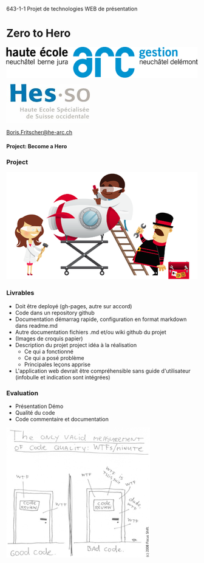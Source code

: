 643-1-1 Projet de technologies WEB de présentation
<!-- .element style="font-size:0.7em;margin:4em 0;" -->

# Zero to Hero

![](images/common/logo_heg.png)
<!-- .element style="position:absolute; top:0; left:0;width:40%;" class="nopdf" -->

![](images/common/logo_hes-so.jpg)
<!-- .element style="position:absolute; top:0; right:0;width:10%;" class="nopdf" -->
 
[Boris.Fritscher@he-arc.ch](mailto:Boris.Fritscher@he-arc.ch)
<!-- .element style="position:absolute; bottom:20px; left:0;" class="nopdf" -->

#### Project: Become a Hero




### Project

![](images/yeoman-illustration-home-inverted.png)




### Livrables

* Doit être deployé (gh-pages, autre sur accord)
* Code dans un repository github
* Documentation démarrag rapide, configuration en format markdown dans readme.md
* Autre documentation fichiers .md et/ou wiki github du projet
* (Images de croquis papier)
* Description du projet project idéa à la réalisation
  * Ce qui a fonctionné
  * Ce qui a posé problème
  * Principales leçons apprise
* L'application web devrait être compréhensible sans guide d'utilisateur (infobulle et indication sont intégrées) 




### Evaluation

* Présentation Démo
* Qualité du code
* Code commentaire et documentation

![](images/code_quality_wtf.png)
